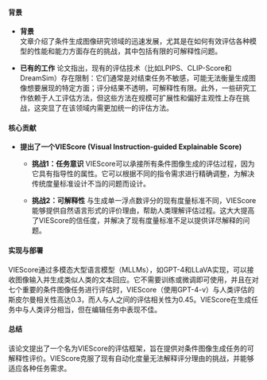 #### 背景
- **背景**       
    文章介绍了条件生成图像研究领域的迅速发展，尤其是在如何有效评估各种模型的性能和能力方面存在的挑战，其中包括有限的可解释性问题。

- **已有的工作**
    论文指出，现有的评估技术（比如LPIPS、CLIP-Score和DreamSim）存在限制：它们通常是对结束任务不敏感，可能无法衡量生成图像想要展现的特定方面；评分结果不透明，可解释性有限。此外，一些研究工作依赖于人工评估方法，但这些方法在规模可扩展性和偏好主观性上存在挑战，这突显了在该领域内需更加统一的评估方法。

#### 核心贡献
- **提出了一个VIEScore (Visual Instruction-guided Explainable Score)**
    - **挑战1：任务意识**
        VIEScore可以承接所有条件图像生成的评估过程，因为它具有指导性的属性。它可以根据不同的指令需求进行精确调整，为解决传统度量标准设计不当的问题而设计。

    - **挑战2：可解释性**
        与生成单一浮点数评分的现有度量标准不同，VIEScore能够提供自然语言形式的评价理由，帮助人类理解评估过程。这大大提高了VIEScore的信任度，并解决了现有度量标准不足以提供详尽解释的问题。

#### 实现与部署
VIEScore通过多模态大型语言模型（MLLMs），如GPT-4和LLaVA实现，可以接收图像输入并生成类似人类的文本回应。它不需要训练或微调即可使用，并且在对七个重要的条件图像任务进行评估时，VIEScore（使用GPT-4-v）与人类评估的斯皮尔曼相关性高达0.3，而人与人之间的评估相关性为0.45。VIEScore在生成任务中与人类评分相当，但在编辑任务中表现不佳。

#### 总结
该论文提出了一个名为VIEScore的评估框架，旨在提供对条件图像生成任务的可解释性评价。VIEScore克服了现有自动化度量无法解释评分理由的挑战，并能够适应各种任务需求。